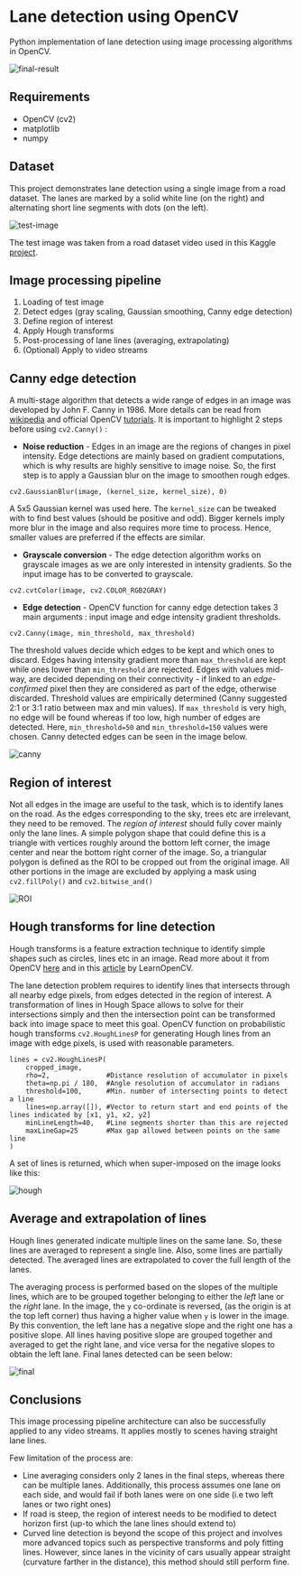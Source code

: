 # Lane detection using OpenCV

Python implementation of lane detection using image processing algorithms in OpenCV.

![final-result](https://github.com/d-misra/Lane-detection-opencv/blob/master/Hough_lines_avg.png)

## Requirements

- OpenCV (cv2)
- matplotlib
- numpy

## Dataset

This project demonstrates lane detection using a single image from a road dataset. The lanes are marked by a solid white line (on the right) and alternating short line segments with dots (on the left).

![test-image](https://github.com/d-misra/Lane-detection-opencv/blob/master/Test_image.png)

The test image was taken from a road dataset video used in this Kaggle [project](https://www.kaggle.com/dpamgautam/video-file-for-lane-detection-project).  

## Image processing pipeline

1. Loading of test image
2. Detect edges (gray scaling, Gaussian smoothing, Canny edge detection)
3. Define region of interest
4. Apply Hough transforms
5. Post-processing of lane lines (averaging, extrapolating)
6. (Optional) Apply to video streams

## Canny edge detection

A multi-stage algorithm that detects a wide range of edges in an image was developed by John F. Canny in 1986. More details can be read from [wikipedia](https://en.wikipedia.org/wiki/Canny_edge_detector) and official OpenCV [tutorials](https://opencv-python-tutroals.readthedocs.io/en/latest/py_tutorials/py_imgproc/py_canny/py_canny.html). It is important to highlight 2 steps before using ```cv2.Canny()``` :

- **Noise reduction** - Edges in an image are the regions of changes in pixel intensity. Edge detections are mainly based on gradient computations, which is why results are highly sensitive to image noise. So, the first step is to apply a Gaussian blur on the image to smoothen rough edges.
```
cv2.GaussianBlur(image, (kernel_size, kernel_size), 0)
```  
A 5x5 Gaussian kernel was used here. The ```kernel_size``` can be tweaked with to find best values (should be positive and odd). Bigger kernels imply more blur in the image and also requires more time to process. Hence, smaller values are preferred if the effects are similar.

- **Grayscale conversion** - The edge detection algorithm works on grayscale images as we are only interested in intensity gradients. So the input image has to be converted to grayscale.
```
cv2.cvtColor(image, cv2.COLOR_RGB2GRAY)
```

- **Edge detection** - OpenCV function for canny edge detection takes 3 main arguments : input image and edge intensity gradient thresholds.
```
cv2.Canny(image, min_threshold, max_threshold)
```
The threshold values decide which edges to be kept and which ones to discard. Edges having intensity gradient more than ```max_threshold``` are kept while ones lower than ```min_threshold``` are rejected. Edges with values mid-way, are decided depending on their connectivity - if linked to an *edge-confirmed* pixel then they are considered as part of the edge, otherwise discarded. Threshold values are empirically determined (Canny suggested 2:1 or 3:1 ratio between max and min values). If ```max_threshold``` is very high, no edge will be found whereas if too low, high number of edges are detected. Here, ```min_threshold=50``` and ```min_threshold=150``` values were chosen. Canny detected edges can be seen in the image below. 

![canny](https://github.com/d-misra/Lane-detection-opencv/blob/master/Canny_edges.png)

## Region of interest

Not all edges in the image are useful to the task, which is to identify lanes on the road. As the edges corresponding to the sky, trees etc are irrelevant, they need to be removed. The *region of interest* should fully cover mainly only the lane lines. A simple polygon shape that could define this is a triangle with vertices roughly around the bottom left corner, the image center and near the bottom right corner of the image. So, a triangular polygon is defined as the ROI to be cropped out from the original image. All other portions in the image are excluded by applying a mask using ```cv2.fillPoly()``` and ```cv2.bitwise_and()```

![ROI](https://github.com/d-misra/Lane-detection-opencv/blob/master/ROI.png)

## Hough transforms for line detection

Hough transforms is a feature extraction technique to identify simple shapes such as circles, lines etc in an image. Read more about it from OpenCV [here](https://opencv-python-tutroals.readthedocs.io/en/latest/py_tutorials/py_imgproc/py_houghlines/py_houghlines.html) and in this [article](https://www.learnopencv.com/hough-transform-with-opencv-c-python/) by LearnOpenCV.

The lane detection problem requires to identify lines that intersects through all nearby edge pixels, from edges detected in the region of interest. A transformation of lines in Hough Space allows to solve for their intersections simply and then the intersection point can be transformed back into image space to meet this goal. OpenCV function on probabilistic hough transforms ```cv2.HoughLinesP``` for generating Hough lines from an image with edge pixels, is used with reasonable parameters.

```
lines = cv2.HoughLinesP(
    cropped_image,
    rho=2,              #Distance resolution of accumulator in pixels
    theta=np.pi / 180,  #Angle resolution of accumulator in radians
    threshold=100,      #Min. number of intersecting points to detect a line 
    lines=np.array([]), #Vector to return start and end points of the lines indicated by [x1, y1, x2, y2]
    minLineLength=40,   #Line segments shorter than this are rejected
    maxLineGap=25       #Max gap allowed between points on the same line
)
```
A set of lines is returned, which when super-imposed on the image looks like this: 

![hough](https://github.com/d-misra/Lane-detection-opencv/blob/master/Hough_lines_original.png)

## Average and extrapolation of lines

Hough lines generated indicate multiple lines on the same lane. So, these lines are averaged to represent a single line. Also, some lines are partially detected. The averaged lines are extrapolated to cover the full length of the lanes.

The averaging process is performed based on the slopes of the multiple lines, which are to be grouped together belonging to either the *left* lane or the *right* lane. In the image, the ```y``` co-ordinate is reversed, (as the origin is at the top left corner) thus having a higher value when ```y``` is lower in the image. By this convention, the left lane has a negative slope and the right one has a positive slope. All lines having positive slope are grouped together and averaged to get the right lane, and vice versa for the negative slopes to obtain the left lane. Final lanes detected can be seen below:

![final](https://github.com/d-misra/Lane-detection-opencv/blob/master/Hough_lines_avg.png)

## Conclusions

This image processing pipeline architecture can also be successfully applied to any video streams. It applies mostly to scenes having straight lane lines.

Few limitation of the process are:
- Line averaging considers only 2 lanes in the final steps, whereas there can be multiple lanes. Additionally, this process assumes one lane on each side, and would fail if both lanes were on one side  (i.e two left lanes or two right ones)
- If road is steep, the region of interest needs to be modified to detect horizon first (up-to which the lane lines should extend to)
- Curved line detection is beyond the scope of this project and involves more advanced topics such as perspective transforms and poly fitting lines. However, since lanes in the vicinity of cars usually appear straight (curvature farther in the distance), this method should still perform fine.

